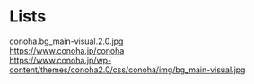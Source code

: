 # Lists

conoha.bg_main-visual.2.0.jpg  
https://www.conoha.jp/conoha  
https://www.conoha.jp/wp-content/themes/conoha2.0/css/conoha/img/bg_main-visual.jpg

